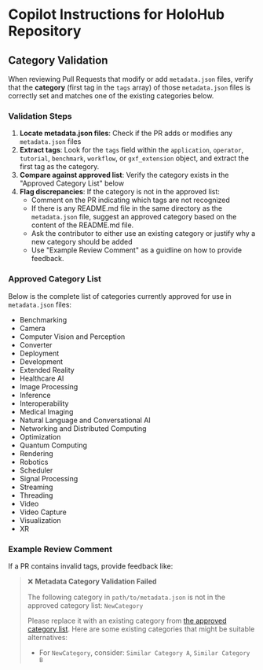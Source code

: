 # Copilot Instructions for HoloHub Repository

## Category Validation

When reviewing Pull Requests that modify or add `metadata.json` files, verify that the **category** (first tag in the `tags` array) of those `metadata.json` files is correctly set and matches one of the existing categories below.

### Validation Steps

1. **Locate metadata.json files**: Check if the PR adds or modifies any `metadata.json` files
2. **Extract tags**: Look for the `tags` field within the `application`, `operator`, `tutorial`, `benchmark`, `workflow`, or `gxf_extension` object, and extract the first tag as the category.
3. **Compare against approved list**: Verify the category exists in the "Approved Category List" below
4. **Flag discrepancies**: If the category is not in the approved list:
   - Comment on the PR indicating which tags are not recognized
   - If there is any README.md file in the same directory as the `metadata.json` file, suggest an approved category based on the content of the README.md file.
   - Ask the contributor to either use an existing category or justify why a new category should be added
   - Use "Example Review Comment" as a guidline on how to provide feedback.

### Approved Category List

Below is the complete list of categories currently approved for use in `metadata.json` files:

- Benchmarking
- Camera
- Computer Vision and Perception
- Converter
- Deployment
- Development
- Extended Reality
- Healthcare AI
- Image Processing
- Inference
- Interoperability
- Medical Imaging
- Natural Language and Conversational AI
- Networking and Distributed Computing
- Optimization
- Quantum Computing
- Rendering
- Robotics
- Scheduler
- Signal Processing
- Streaming
- Threading
- Video
- Video Capture
- Visualization
- XR

### Example Review Comment

If a PR contains invalid tags, provide feedback like:

> ❌ **Metadata Category Validation Failed**
>
> The following category in `path/to/metadata.json` is not in the approved category list: `NewCategory`
>
> Please replace it with an existing category from [the approved category list](https://github.com/nvidia-holoscan/holohub/tree/main/.github/copilot-instructions.md#approved-category-list). Here are some existing categories that might be suitable alternatives:
>
> - For `NewCategory`, consider: `Similar Category A`, `Similar Category B`
